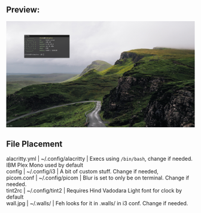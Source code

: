 ## Preview:
![Preview](i3minimal.png)

## File Placement
alacritty.yml | ~/.config/alacritty | Execs using `/bin/bash`, change if needed. IBM Plex Mono used by default  
config        | ~/.config/i3        | A bit of custom stuff. Change if needed,  
picom.conf    | ~/.config/picom     | Blur is set to only be on terminal. Change if needed.  
tint2rc       | ~/.config/tint2     | Requires Hind Vadodara Light font for clock by default  
wall.jpg      | ~/.walls/           | Feh looks for it in .walls/ in i3 conf. Change if needed.  
